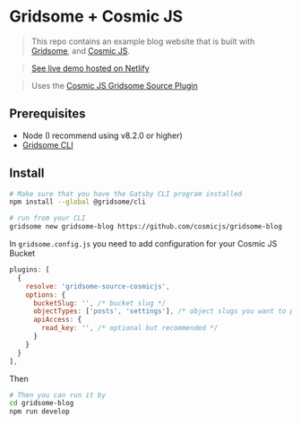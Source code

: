 # Gridsome + Cosmic JS

> This repo contains an example blog website that is built with [Gridsome](https://gridsome.org/), and [Cosmic JS](https://www.cosmicjs.com).

> [See live demo hosted on Netlify](https://gridsome-blog-cosmicjs.netlify.com/)

> Uses the [Cosmic JS Gridsome Source Plugin](https://www.npmjs.com/package/gridsome-source-cosmicjs)

## Prerequisites

- Node (I recommend using v8.2.0 or higher)
- [Gridsome CLI](https://gridsome.org/docs)

## Install

``` bash
# Make sure that you have the Gatsby CLI program installed
npm install --global @gridsome/cli

# run from your CLI
gridsome new gridsome-blog https://github.com/cosmicjs/gridsome-blog
```
In `gridsome.config.js` you need to add configuration for your Cosmic JS Bucket

``` javascript
plugins: [
  {
    resolve: 'gridsome-source-cosmicjs',
    options: {
      bucketSlug: '', /* bucket slug */
      objectTypes: ['posts', 'settings'], /* object slugs you want to populate */
      apiAccess: {
        read_key: '', /* optional but recommended */
      }
    }
  }
],
```

Then

``` bash
# Then you can run it by
cd gridsome-blog
npm run develop
```
